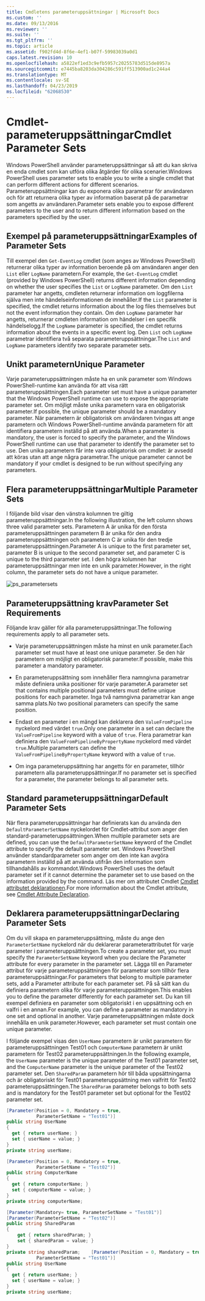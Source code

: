 ```yaml
---
title: Cmdletens parameteruppsättningar | Microsoft Docs
ms.custom: ''
ms.date: 09/13/2016
ms.reviewer: ''
ms.suite: ''
ms.tgt_pltfrm: ''
ms.topic: article
ms.assetid: f902fd4d-8f6e-4ef1-b07f-59983039a0d1
caps.latest.revision: 10
ms.openlocfilehash: a5822ef1ed3c9efb5957c20255783d515de8957a
ms.sourcegitcommit: e7445ba8203da304286c591ff513900ad1c244a4
ms.translationtype: MT
ms.contentlocale: sv-SE
ms.lasthandoff: 04/23/2019
ms.locfileid: "62068530"
---
```

# <a name="cmdlet-parameter-sets"></a><span data-ttu-id="9ce8e-102">Cmdlet-parameteruppsättningar</span><span class="sxs-lookup"><span data-stu-id="9ce8e-102">Cmdlet Parameter Sets</span></span>

<span data-ttu-id="9ce8e-103">Windows PowerShell använder parameteruppsättningar så att du kan skriva en enda cmdlet som kan utföra olika åtgärder för olika scenarier.</span><span class="sxs-lookup"><span data-stu-id="9ce8e-103">Windows PowerShell uses parameter sets to enable you to write a single cmdlet that can perform different actions for different scenarios.</span></span> <span data-ttu-id="9ce8e-104">Parameteruppsättningar kan du exponera olika parametrar för användaren och för att returnera olika typer av information baserat på de parametrar som angetts av användaren.</span><span class="sxs-lookup"><span data-stu-id="9ce8e-104">Parameter sets enable you to expose different parameters to the user and to return different information based on the parameters specified by the user.</span></span>

## <a name="examples-of-parameter-sets"></a><span data-ttu-id="9ce8e-105">Exempel på parameteruppsättningar</span><span class="sxs-lookup"><span data-stu-id="9ce8e-105">Examples of Parameter Sets</span></span>

<span data-ttu-id="9ce8e-106">Till exempel den `Get-EventLog` cmdlet (som anges av Windows PowerShell) returnerar olika typer av information beroende på om användaren anger den `List` eller `LogName` parametern.</span><span class="sxs-lookup"><span data-stu-id="9ce8e-106">For example, the `Get-EventLog` cmdlet (provided by Windows PowerShell) returns different information depending on whether the user specifies the `List` or `LogName` parameter.</span></span> <span data-ttu-id="9ce8e-107">Om den `List` parameter har angetts, cmdleten returnerar information om loggfilerna själva men inte händelseinformationen de innehåller.</span><span class="sxs-lookup"><span data-stu-id="9ce8e-107">If the `List` parameter is specified, the cmdlet returns information about the log files themselves but not the event information they contain.</span></span> <span data-ttu-id="9ce8e-108">Om den `LogName` parameter har angetts, returnerar cmdleten information om händelser i en specifik händelselogg.</span><span class="sxs-lookup"><span data-stu-id="9ce8e-108">If the `LogName` parameter is specified, the cmdlet returns information about the events in a specific event log.</span></span> <span data-ttu-id="9ce8e-109">Den `List` och `LogName` parametrar identifiera två separata parameteruppsättningar.</span><span class="sxs-lookup"><span data-stu-id="9ce8e-109">The `List` and `LogName` parameters identify two separate parameter sets.</span></span>

## <a name="unique-parameter"></a><span data-ttu-id="9ce8e-110">Unikt parametern</span><span class="sxs-lookup"><span data-stu-id="9ce8e-110">Unique Parameter</span></span>

<span data-ttu-id="9ce8e-111">Varje parameteruppsättningen måste ha en unik parameter som Windows PowerShell-runtime kan använda för att visa rätt parameteruppsättningen.</span><span class="sxs-lookup"><span data-stu-id="9ce8e-111">Each parameter set must have a unique parameter that the Windows PowerShell runtime can use to expose the appropriate parameter set.</span></span> <span data-ttu-id="9ce8e-112">Om möjligt måste unika parametern vara en obligatorisk parameter.</span><span class="sxs-lookup"><span data-stu-id="9ce8e-112">If possible, the unique parameter should be a mandatory parameter.</span></span> <span data-ttu-id="9ce8e-113">När parametern är obligatorisk om användaren tvingas att ange parametern och Windows PowerShell-runtime använda parametern för att identifiera parametern inställd på att använda.</span><span class="sxs-lookup"><span data-stu-id="9ce8e-113">When a parameter is mandatory, the user is forced to specify the parameter, and the Windows PowerShell runtime can use that parameter to identify the parameter set to use.</span></span> <span data-ttu-id="9ce8e-114">Den unika parametern får inte vara obligatorisk om cmdlet: är avsedd att köras utan att ange några parametrar.</span><span class="sxs-lookup"><span data-stu-id="9ce8e-114">The unique parameter cannot be mandatory if your cmdlet is designed to be run without specifying any parameters.</span></span>

## <a name="multiple-parameter-sets"></a><span data-ttu-id="9ce8e-115">Flera parameteruppsättningar</span><span class="sxs-lookup"><span data-stu-id="9ce8e-115">Multiple Parameter Sets</span></span>

<span data-ttu-id="9ce8e-116">I följande bild visar den vänstra kolumnen tre giltig parameteruppsättningar.</span><span class="sxs-lookup"><span data-stu-id="9ce8e-116">In the following illustration, the left column shows three valid parameter sets.</span></span> <span data-ttu-id="9ce8e-117">Parametern A är unika för den första parameteruppsättningen parametern B är unika för den andra parameteruppsättningen och parametern C är unika för den tredje parameteruppsättningen.</span><span class="sxs-lookup"><span data-stu-id="9ce8e-117">Parameter A is unique to the first parameter set, parameter B is unique to the second parameter set, and parameter C is unique to the third parameter set.</span></span> <span data-ttu-id="9ce8e-118">I den högra kolumnen har parameteruppsättningar men inte en unik parameter.</span><span class="sxs-lookup"><span data-stu-id="9ce8e-118">However, in the right column, the parameter sets do not have a unique parameter.</span></span>

![ps_parametersets](../media/ps-parametersets.gif)

## <a name="parameter-set-requirements"></a><span data-ttu-id="9ce8e-120">Parameteruppsättning krav</span><span class="sxs-lookup"><span data-stu-id="9ce8e-120">Parameter Set Requirements</span></span>

<span data-ttu-id="9ce8e-121">Följande krav gäller för alla parameteruppsättningar.</span><span class="sxs-lookup"><span data-stu-id="9ce8e-121">The following requirements apply to all parameter sets.</span></span>

- <span data-ttu-id="9ce8e-122">Varje parameteruppsättningen måste ha minst en unik parameter.</span><span class="sxs-lookup"><span data-stu-id="9ce8e-122">Each parameter set must have at least one unique parameter.</span></span> <span data-ttu-id="9ce8e-123">Se den här parametern om möjligt en obligatorisk parameter.</span><span class="sxs-lookup"><span data-stu-id="9ce8e-123">If possible, make this parameter a mandatory parameter.</span></span>

- <span data-ttu-id="9ce8e-124">En parameteruppsättning som innehåller flera namngivna parametrar måste definiera unika positioner för varje parameter.</span><span class="sxs-lookup"><span data-stu-id="9ce8e-124">A parameter set that contains multiple positional parameters must define unique positions for each parameter.</span></span> <span data-ttu-id="9ce8e-125">Inga två namngivna parametrar kan ange samma plats.</span><span class="sxs-lookup"><span data-stu-id="9ce8e-125">No two positional parameters can specify the same position.</span></span>

- <span data-ttu-id="9ce8e-126">Endast en parameter i en mängd kan deklarera den `ValueFromPipeline` nyckelord med värdet `true`.</span><span class="sxs-lookup"><span data-stu-id="9ce8e-126">Only one parameter in a set can declare the `ValueFromPipeline` keyword with a value of `true`.</span></span> <span data-ttu-id="9ce8e-127">Flera parametrar kan definiera den `ValueFromPipelineByPropertyName` nyckelord med värdet `true`.</span><span class="sxs-lookup"><span data-stu-id="9ce8e-127">Multiple parameters can define the `ValueFromPipelineByPropertyName` keyword with a value of `true`.</span></span>

- <span data-ttu-id="9ce8e-128">Om inga parameteruppsättning har angetts för en parameter, tillhör parametern alla parameteruppsättningar.</span><span class="sxs-lookup"><span data-stu-id="9ce8e-128">If no parameter set is specified for a parameter, the parameter belongs to all parameter sets.</span></span>

## <a name="default-parameter-sets"></a><span data-ttu-id="9ce8e-129">Standard parameteruppsättningar</span><span class="sxs-lookup"><span data-stu-id="9ce8e-129">Default Parameter Sets</span></span>

<span data-ttu-id="9ce8e-130">När flera parameteruppsättningar har definierats kan du använda den `DefaultParameterSetName` nyckelordet för Cmdlet-attribut som anger den standard-parameteruppsättningen.</span><span class="sxs-lookup"><span data-stu-id="9ce8e-130">When multiple parameter sets are defined, you can use the `DefaultParameterSetName` keyword of the Cmdlet attribute to specify the default parameter set.</span></span> <span data-ttu-id="9ce8e-131">Windows PowerShell använder standardparameter som anger om den inte kan avgöra parametern inställd på att använda utifrån den information som tillhandahålls av kommandot.</span><span class="sxs-lookup"><span data-stu-id="9ce8e-131">Windows PowerShell uses the default parameter set if it cannot determine the parameter set to use based on the information provided by the command.</span></span> <span data-ttu-id="9ce8e-132">Läs mer om attributet Cmdlet [Cmdlet attributet deklarationen](./cmdlet-attribute-declaration.md).</span><span class="sxs-lookup"><span data-stu-id="9ce8e-132">For more information about the Cmdlet attribute, see [Cmdlet Attribute Declaration](./cmdlet-attribute-declaration.md).</span></span>

## <a name="declaring-parameter-sets"></a><span data-ttu-id="9ce8e-133">Deklarera parameteruppsättningar</span><span class="sxs-lookup"><span data-stu-id="9ce8e-133">Declaring Parameter Sets</span></span>

<span data-ttu-id="9ce8e-134">Om du vill skapa en parameteruppsättning, måste du ange den `ParameterSetName` nyckelord när du deklarerar parameterattributet för varje parameter i parameteruppsättningen.</span><span class="sxs-lookup"><span data-stu-id="9ce8e-134">To create a parameter set, you must specify the `ParameterSetName` keyword when you declare the Parameter attribute for every parameter in the parameter set.</span></span> <span data-ttu-id="9ce8e-135">Lägga till en Parameter attribut för varje parameteruppsättningen för parametrar som tillhör flera parameteruppsättningar.</span><span class="sxs-lookup"><span data-stu-id="9ce8e-135">For parameters that belong to multiple parameter sets, add a Parameter attribute for each parameter set.</span></span> <span data-ttu-id="9ce8e-136">På så sätt kan du definiera parametern olika för varje parameteruppsättningen.</span><span class="sxs-lookup"><span data-stu-id="9ce8e-136">This enables you to define the parameter differently for each parameter set.</span></span> <span data-ttu-id="9ce8e-137">Du kan till exempel definiera en parameter som obligatoriskt i en uppsättning och en valfri i en annan.</span><span class="sxs-lookup"><span data-stu-id="9ce8e-137">For example, you can define a parameter as mandatory in one set and optional in another.</span></span> <span data-ttu-id="9ce8e-138">Varje parameteruppsättningen måste dock innehålla en unik parameter.</span><span class="sxs-lookup"><span data-stu-id="9ce8e-138">However, each parameter set must contain one unique parameter.</span></span>

<span data-ttu-id="9ce8e-139">I följande exempel visas den `UserName` parametern är unikt parametern för parameteruppsättningen Test01 och `ComputerName` parametern är unikt parametern för Test02 parameteruppsättningen.</span><span class="sxs-lookup"><span data-stu-id="9ce8e-139">In the following example, the `UserName` parameter is the unique parameter of the Test01 parameter set, and the `ComputerName` parameter is the unique parameter of the Test02 parameter set.</span></span> <span data-ttu-id="9ce8e-140">Den `SharedParam` parametern hör till båda uppsättningarna och är obligatoriskt för Test01 parameteruppsättning men valfritt för Test02 parameteruppsättningen.</span><span class="sxs-lookup"><span data-stu-id="9ce8e-140">The `SharedParam` parameter belongs to both sets and is mandatory for the Test01 parameter set but optional for the Test02 parameter set.</span></span>

```csharp
[Parameter(Position = 0, Mandatory = true,
           ParameterSetName = "Test01")]
public string UserName
{
  get { return userName; }
  set { userName = value; }
}
private string userName;

[Parameter(Position = 0, Mandatory = true,
           ParameterSetName = "Test02")]
public string ComputerName
{
  get { return computerName; }
  set { computerName = value; }
}
private string computerName;

[Parameter(Mandatory= true, ParameterSetName = "Test01")]
[Parameter(ParameterSetName = "Test02")]
public string SharedParam
{
    get { return sharedParam; }
    set { sharedParam = value; }
}
private string sharedParam;    [Parameter(Position = 0, Mandatory = true,
           ParameterSetName = "Test01")]
public string UserName
{
  get { return userName; }
  set { userName = value; }
}
private string userName;
```